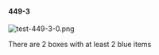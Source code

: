 #### 449-3
![test-449-3-0.png](https://github.com/lil-lab/nlvr/raw/master/nlvr/test/images/6/test-449-3-0.png "test-449-3-0.png")

There are 2 boxes with at least 2 blue items